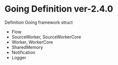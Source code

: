 # Going Definition ver-2.4.0

Definition Going framework struct

- Flow
- SourceWorker, SourceWorkerCore
- Worker, WorkerCore
- SharedMemory
- Notification
- Logger
